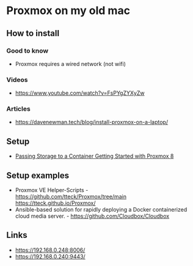 # Proxmox on my old mac

## How to install

### Good to know

- Proxmox requires a wired network (not wifi)

### Videos

- https://www.youtube.com/watch?v=FsPYgZYXyZw


### Articles

- https://davenewman.tech/blog/install-proxmox-on-a-laptop/


## Setup

- [Passing Storage to a Container Getting Started with Proxmox 8](https://youtu.be/qa2Q7tZVol8)

## Setup examples

- Proxmox VE Helper-Scripts - https://github.com/tteck/Proxmox/tree/main https://tteck.github.io/Proxmox/
- Ansible-based solution for rapidly deploying a Docker containerized cloud media server. - https://github.com/Cloudbox/Cloudbox

## Links

- https://192.168.0.248:8006/
- https://192.168.0.240:9443/

